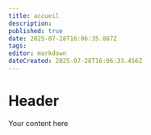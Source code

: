 ```yaml
---
title: accueil
description: 
published: true
date: 2025-07-28T16:06:35.887Z
tags: 
editor: markdown
dateCreated: 2025-07-28T16:06:33.456Z
---
```


# Header
Your content here